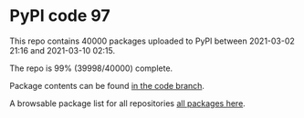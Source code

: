 # PyPI code 97

This repo contains 40000 packages uploaded to PyPI between 
2021-03-02 21:16 and 2021-03-10 02:15.

The repo is 99% (39998/40000) complete.

Package contents can be found [in the code branch](https://github.com/pypi-data/pypi-mirror-97/tree/code/packages).

A browsable package list for all repositories [all packages here](https://pypi-data.github.io/website/repositories/pypi-mirror-97).


